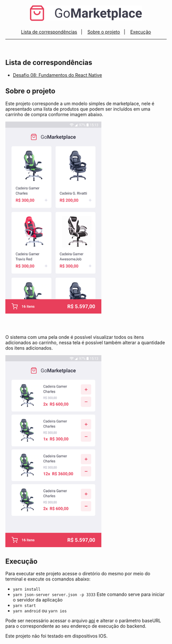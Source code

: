 <h1 align="center">
  <img src="./assets/logo.png" alt="GoMarketplace" />
</h1>

<p align="center">
  <a href="#lista-de-correspondências">Lista de correspondências</a>&nbsp;&nbsp;&nbsp;|&nbsp;&nbsp;&nbsp;
  <a href="#sobre-o-projeto">Sobre o projeto</a>&nbsp;&nbsp;&nbsp;|&nbsp;&nbsp;&nbsp;
  <a href="#execução">Execução</a>
</p>

---
<br />

## Lista de correspondências
* [Desafio 08: Fundamentos do React Native](./_instruction/Desafio08.md)

## Sobre o projeto
Este projeto corresponde a um modelo simples de marketplace, nele é apresentado uma lista de produtos que podem ser incluídos em uma carrinho de compra conforme imagem abaixo.

<img src="./assets/listagem.png" width="300px" style="max-width: 100%" alt="Listagem de itens" />

<br/><br/>

O sistema com uma pela onde é possível visualizar todos os itens adicionados ao carrinho, nessa tela é possível também alterar a quantidade dos itens adicionados.

<img src="./assets/carrinho.png" width="300px" style="max-width: 100%" alt="Listagem de itens" />



## Execução
Para executar este projeto acesse o diretório do mesmo por meio do terminal e execute os comandos abaixo:
- `yarn install`
- `yarn json-server server.json -p 3333` Este comando serve para iniciar o servidor da aplicação
- `yarn start`
- `yarn android` ou `yarn ios`

Pode ser necessário acessar o arquivo [api](./src/services/api.ts) e alterar o parâmetro baseURL para o correspondente ao seu endereço de execução do backend.

Este projeto não foi testado em dispositivos IOS.
